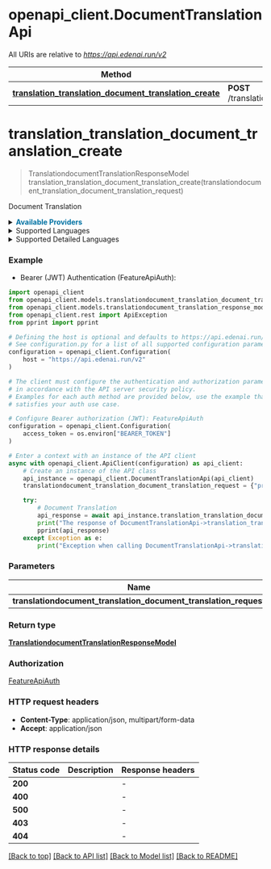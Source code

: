 # openapi_client.DocumentTranslationApi

All URIs are relative to *https://api.edenai.run/v2*

Method | HTTP request | Description
------------- | ------------- | -------------
[**translation_translation_document_translation_create**](DocumentTranslationApi.md#translation_translation_document_translation_create) | **POST** /translation/document_translation | Document Translation


# **translation_translation_document_translation_create**
> TranslationdocumentTranslationResponseModel translation_translation_document_translation_create(translationdocument_translation_document_translation_request)

Document Translation

<details><summary><strong style='color: #0072a3; cursor: pointer'>Available Providers</strong></summary>    |Provider|Version|Price|Billing unit| |----|-------|-----|------------| |**deepl**|`v2`|2.0 (per 20 page)|20 page |**google**|`v3`|0.08 (per 1 page)|1 page   </details>  <details><summary>Supported Languages</summary>      |Name|Value| |----|-----| |**Afrikaans**|`af`| |**Albanian**|`sq`| |**Amharic**|`am`| |**Arabic**|`ar`| |**Armenian**|`hy`| |**Azerbaijani**|`az`| |**Basque**|`eu`| |**Belarusian**|`be`| |**Bengali**|`bn`| |**Bosnian**|`bs`| |**Bulgarian**|`bg`| |**Burmese**|`my`| |**Catalan**|`ca`| |**Cebuano**|`ceb`| |**Central Khmer**|`km`| |**Chinese**|`zh`| |**Corsican**|`co`| |**Croatian**|`hr`| |**Czech**|`cs`| |**Danish**|`da`| |**Dutch**|`nl`| |**English**|`en`| |**Esperanto**|`eo`| |**Estonian**|`et`| |**Finnish**|`fi`| |**French**|`fr`| |**Galician**|`gl`| |**Georgian**|`ka`| |**German**|`de`| |**Gujarati**|`gu`| |**Haitian**|`ht`| |**Hausa**|`ha`| |**Hawaiian**|`haw`| |**Hebrew**|`he`| |**Hindi**|`hi`| |**Hmong**|`hmn`| |**Hungarian**|`hu`| |**Icelandic**|`is`| |**Igbo**|`ig`| |**Indonesian**|`id`| |**Irish**|`ga`| |**Italian**|`it`| |**Japanese**|`ja`| |**Javanese**|`jv`| |**Kannada**|`kn`| |**Kazakh**|`kk`| |**Kinyarwanda**|`rw`| |**Kirghiz**|`ky`| |**Korean**|`ko`| |**Kurdish**|`ku`| |**Lao**|`lo`| |**Latin**|`la`| |**Latvian**|`lv`| |**Lithuanian**|`lt`| |**Luxembourgish**|`lb`| |**Macedonian**|`mk`| |**Malagasy**|`mg`| |**Malay (macrolanguage)**|`ms`| |**Malayalam**|`ml`| |**Maltese**|`mt`| |**Maori**|`mi`| |**Marathi**|`mr`| |**Modern Greek (1453-)**|`el`| |**Mongolian**|`mn`| |**Nepali (macrolanguage)**|`ne`| |**Norwegian**|`no`| |**Nyanja**|`ny`| |**Oriya (macrolanguage)**|`or`| |**Panjabi**|`pa`| |**Persian**|`fa`| |**Polish**|`pl`| |**Portuguese**|`pt`| |**Pushto**|`ps`| |**Romanian**|`ro`| |**Russian**|`ru`| |**Samoan**|`sm`| |**Scottish Gaelic**|`gd`| |**Serbian**|`sr`| |**Shona**|`sn`| |**Sindhi**|`sd`| |**Sinhala**|`si`| |**Slovak**|`sk`| |**Slovenian**|`sl`| |**Somali**|`so`| |**Southern Sotho**|`st`| |**Spanish**|`es`| |**Sundanese**|`su`| |**Swahili (macrolanguage)**|`sw`| |**Swedish**|`sv`| |**Tagalog**|`tl`| |**Tajik**|`tg`| |**Tamil**|`ta`| |**Tatar**|`tt`| |**Telugu**|`te`| |**Thai**|`th`| |**Turkish**|`tr`| |**Turkmen**|`tk`| |**Uighur**|`ug`| |**Ukrainian**|`uk`| |**Urdu**|`ur`| |**Uzbek**|`uz`| |**Vietnamese**|`vi`| |**Welsh**|`cy`| |**Western Frisian**|`fy`| |**Xhosa**|`xh`| |**Yiddish**|`yi`| |**Yoruba**|`yo`| |**Zulu**|`zu`|  </details><details><summary>Supported Detailed Languages</summary>      |Name|Value| |----|-----| |**Auto detection**|`auto-detect`| |**Chinese (China)**|`zh-CN`| |**Chinese (Taiwan)**|`zh-TW`|  </details>

### Example

* Bearer (JWT) Authentication (FeatureApiAuth):

```python
import openapi_client
from openapi_client.models.translationdocument_translation_document_translation_request import TranslationdocumentTranslationDocumentTranslationRequest
from openapi_client.models.translationdocument_translation_response_model import TranslationdocumentTranslationResponseModel
from openapi_client.rest import ApiException
from pprint import pprint

# Defining the host is optional and defaults to https://api.edenai.run/v2
# See configuration.py for a list of all supported configuration parameters.
configuration = openapi_client.Configuration(
    host = "https://api.edenai.run/v2"
)

# The client must configure the authentication and authorization parameters
# in accordance with the API server security policy.
# Examples for each auth method are provided below, use the example that
# satisfies your auth use case.

# Configure Bearer authorization (JWT): FeatureApiAuth
configuration = openapi_client.Configuration(
    access_token = os.environ["BEARER_TOKEN"]
)

# Enter a context with an instance of the API client
async with openapi_client.ApiClient(configuration) as api_client:
    # Create an instance of the API class
    api_instance = openapi_client.DocumentTranslationApi(api_client)
    translationdocument_translation_document_translation_request = {"providers":"google,deepl","source_language":"en","target_language":"fr","file_url":"http://edenai-resource-example.pdf"} # TranslationdocumentTranslationDocumentTranslationRequest | 

    try:
        # Document Translation
        api_response = await api_instance.translation_translation_document_translation_create(translationdocument_translation_document_translation_request)
        print("The response of DocumentTranslationApi->translation_translation_document_translation_create:\n")
        pprint(api_response)
    except Exception as e:
        print("Exception when calling DocumentTranslationApi->translation_translation_document_translation_create: %s\n" % e)
```



### Parameters


Name | Type | Description  | Notes
------------- | ------------- | ------------- | -------------
 **translationdocument_translation_document_translation_request** | [**TranslationdocumentTranslationDocumentTranslationRequest**](TranslationdocumentTranslationDocumentTranslationRequest.md)|  | 

### Return type

[**TranslationdocumentTranslationResponseModel**](TranslationdocumentTranslationResponseModel.md)

### Authorization

[FeatureApiAuth](../README.md#FeatureApiAuth)

### HTTP request headers

 - **Content-Type**: application/json, multipart/form-data
 - **Accept**: application/json

### HTTP response details

| Status code | Description | Response headers |
|-------------|-------------|------------------|
**200** |  |  -  |
**400** |  |  -  |
**500** |  |  -  |
**403** |  |  -  |
**404** |  |  -  |

[[Back to top]](#) [[Back to API list]](../README.md#documentation-for-api-endpoints) [[Back to Model list]](../README.md#documentation-for-models) [[Back to README]](../README.md)

